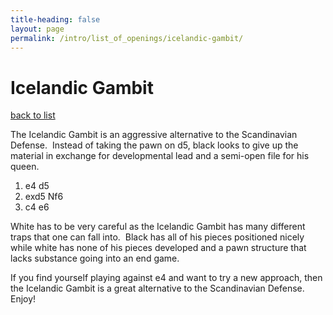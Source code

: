 ```yaml
---
title-heading: false
layout: page
permalink: /intro/list_of_openings/icelandic-gambit/
---
```


# Icelandic Gambit

[back to list](../../list_of_openings)



The Icelandic Gambit is an aggressive alternative to the Scandinavian Defense.  Instead of taking the pawn on d5, black looks to give up the material in exchange for developmental lead and a semi-open file for his queen.

1. e4 d5
2. exd5 Nf6
3. c4 e6

White has to be very careful as the Icelandic Gambit has many different traps that one can fall into.  Black has all of his pieces positioned nicely while white has none of his pieces developed and a pawn structure that lacks substance going into an end game.

If you find yourself playing against e4 and want to try a new approach, then the Icelandic Gambit is a great alternative to the Scandinavian Defense.  Enjoy!




 